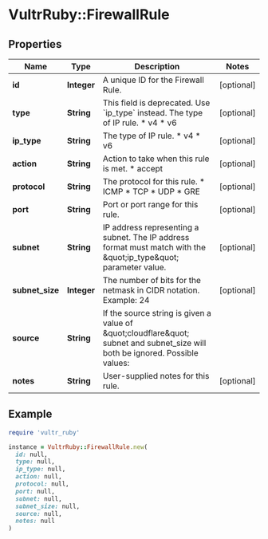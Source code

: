 # VultrRuby::FirewallRule

## Properties

| Name | Type | Description | Notes |
| ---- | ---- | ----------- | ----- |
| **id** | **Integer** | A unique ID for the Firewall Rule. | [optional] |
| **type** | **String** | This field is deprecated. Use &#x60;ip_type&#x60; instead.  The type of IP rule.  * v4 * v6 | [optional] |
| **ip_type** | **String** | The type of IP rule.  * v4 * v6 | [optional] |
| **action** | **String** | Action to take when this rule is met.  * accept | [optional] |
| **protocol** | **String** | The protocol for this rule.  * ICMP * TCP * UDP * GRE  | [optional] |
| **port** | **String** | Port or port range for this rule. | [optional] |
| **subnet** | **String** | IP address representing a subnet. The IP address format must match with the \&quot;ip_type\&quot; parameter value. | [optional] |
| **subnet_size** | **Integer** | The number of bits for the netmask in CIDR notation. Example: 24 | [optional] |
| **source** | **String** | If the source string is given a value of \&quot;cloudflare\&quot; subnet and subnet_size will both be ignored. Possible values:  |   | Value | Description | | - | ------ | ------------- | |   | \&quot;\&quot; | Use the value from &#x60;subnet&#x60; and &#x60;subnet_size&#x60;. | |   | cloudflare | Allow all of Cloudflare&#39;s IP space through the firewall | | [optional] |
| **notes** | **String** | User-supplied notes for this rule. | [optional] |

## Example

```ruby
require 'vultr_ruby'

instance = VultrRuby::FirewallRule.new(
  id: null,
  type: null,
  ip_type: null,
  action: null,
  protocol: null,
  port: null,
  subnet: null,
  subnet_size: null,
  source: null,
  notes: null
)
```

